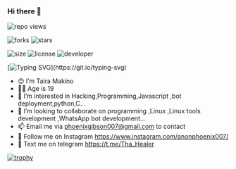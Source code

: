 ### Hi there 👋

  ![repo views](https://hits.seeyoufarm.com/api/count/incr/badge.svg?url=https%3A%2F%2Fgithub.com%2Fanonphoenix007%2Fanonphoenix007&count_bg=%2379C83D&title_bg=%23555555&icon=gitpod.svg&icon_color=%23E7E7E7&title=Views&edge_flat=false)


![forks](https://img.shields.io/github/forks/anonphoenix007/anonphoenix007?label=Forks&style=social)
![stars](https://img.shields.io/github/stars/anonphoenix007/anonphoenix007?style=social)

![size](https://img.shields.io/github/repo-size/anonphoenix007/anonphoenix007?color=purple&label=Repo%20Size&style=plastic)
![license](https://img.shields.io/github/license/anonphoenix007/X-UI-English-?color=purple&label=License&style=plastic)
![developer](https://img.shields.io/static/v1?label=Author&message=anonphoenix%20007&color=purple&style=plastic)



[![Typing SVG](https://readme-typing-svg.demolab.com?font=Young+Serif&pause=1000&color=8FF700&center=true&vCenter=true&random=false&width=435&lines=Hey+I'm+Taira+Makino;Don't+Forget+To+Follow+Me...)](https://git.io/typing-svg)



- 😊 I’m Taira Makino
- 👦🏻 Age is 19
- 👀 I’m interested in Hacking,Programming,Javascript ,bot deployment,python,C...
- 💞️ I’m looking to collaborate on programming ,Linux ,Linux tools development ,WhatsApp bot development...
- 📫 Email me via phoenixgibson007@gmail.com to contact
- 🤩 Follow me on Instagram https://www.instagram.com/anonphoenix007/
- 💬 Text me on telegram https://t.me/Tha_Healer


[![trophy](https://github-profile-trophy.vercel.app/?username=anonphoenix007)](https://github.com/ryo-ma/github-profile-trophy)

